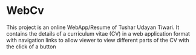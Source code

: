 # WebCv

This project is an online WebApp/Resume of Tushar Udayan Tiwari. It contains the details of a curriculum vitae (CV) in a web application format with navigation links to allow
viewer to view different parts of the CV with the click of a button